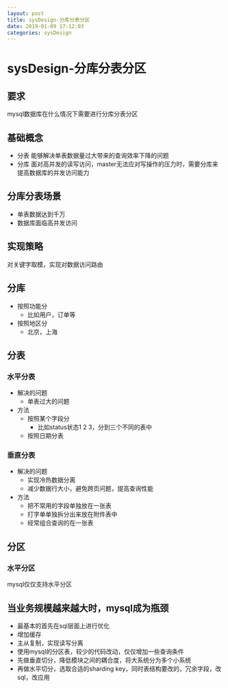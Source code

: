 ```yaml
--- 
layout: post 
title: sysDesign-分库分表分区 
date: 2019-01-09 17:12:03 
categories: sysDesign 
---
```

# sysDesign-分库分表分区
## 要求
mysql数据库在什么情况下需要进行分库分表分区

## 基础概念
* 分表 能够解决单表数据量过大带来的查询效率下降的问题
* 分库 面对高并发的读写访问，master无法应对写操作的压力时，需要分库来提高数据库的并发访问能力

## 分库分表场景
* 单表数据达到千万
* 数据库面临高并发访问

## 实现策略
对关键字取模，实现对数据访问路由

## 分库
* 按照功能分
    * 比如用户，订单等
* 按照地区分
    * 北京，上海

## 分表
  
### 水平分表
* 解决的问题
    * 单表过大的问题
* 方法
    * 按照某个字段分
        * 比如status状态1 2 3，分到三个不同的表中
    * 按照日期分表
### 垂直分表
* 解决的问题
    * 实现冷热数据分离
    * 减少数据行大小，避免跨页问题，提高查询性能
* 方法
    * 把不常用的字段单独放在一张表
    * 打字单单独拆分出来放在附件表中
    * 经常组合查询的在一张表

## 分区
### 水平分区
mysql仅仅支持水平分区

## 当业务规模越来越大时，mysql成为瓶颈
* 最基本的首先在sql层面上进行优化
* 增加缓存
* 主从复制，实现读写分离
* 使用mysql的分区表，较少的代码改动，仅仅增加一些查询条件
* 先做垂直切分，降低模块之间的耦合度，将大系统分为多个小系统
* 再做水平切分，选取合适的sharding key，同时表结构要改的，冗余字段，改sql，改应用
